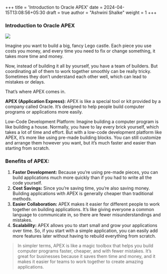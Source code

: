 +++
title = 'Introduction to Oracle APEX'
date = 2024-04-15T13:08:56+05:30
draft = true
author = "Ashwini Shalke"
weight = 1
+++

### Introduction to Oracle APEX

![](https://cdn-images-1.medium.com/max/1600/1*picfByYAFGs949pAXL_Mgg.png)

Imagine you want to build a big, fancy Lego castle. Each piece you use costs you money, and every time you need to fix or change something, it takes more time and money.

Now, instead of building it all by yourself, you have a team of builders. But coordinating all of them to work together smoothly can be really tricky. Sometimes they don’t understand each other well, which can lead to mistakes or delays.

That’s where APEX comes in.

**APEX (Application Express):** APEX is like a special tool or kit provided by a company called Oracle. It’s designed to help people build computer programs or applications more easily.

Low-Code Development Platform: Imagine building a computer program is like building a house. Normally, you have to lay every brick yourself, which takes a lot of time and effort. But with a low-code development platform like APEX, it’s more like using pre-made building blocks. You can still customize and arrange them however you want, but it’s much faster and easier than starting from scratch.

### Benefits of APEX:

1.  **Faster Development:** Because you’re using pre-made pieces, you can build applications much more quickly than if you had to write all the code yourself.
2.  **Cost Savings:** Since you’re saving time, you’re also saving money. Building applications with APEX is generally cheaper than traditional methods.
3.  **Easier Collaboration:** APEX makes it easier for different people to work together on building applications. It’s like giving everyone a common language to communicate in, so there are fewer misunderstandings and mistakes.
4.  **Scalability:** APEX allows you to start small and grow your applications over time. So, if you start with a simple application, you can easily add more features later without having to rebuild everything from scratch.

> In simpler terms, APEX is like a magic toolbox that helps you build computer programs faster, cheaper, and with fewer mistakes. It’s great for businesses because it saves them time and money, and it makes it easier for teams to work together to create amazing applications.